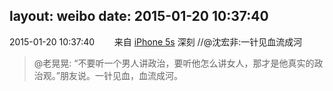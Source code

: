 layout: weibo
date: 2015-01-20 10:37:40
---
2015-01-20 10:37:40  &nbsp;&nbsp;&nbsp;&nbsp;&nbsp;&nbsp; 来自 <a href="sinaweibo://customweibosource" rel="nofollow">iPhone 5s</a>
深刻 //@沈宏非:一针见血流成河
>  @老晃晃: “不要听一个男人讲政治，要听他怎么讲女人，那才是他真实的政治观。”朋友说。一针见血，血流成河。 ​​​
